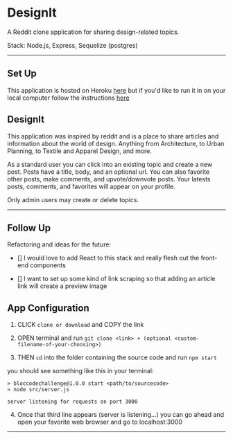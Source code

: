 # DesignIt

A Reddit clone application for sharing design-related topics. 

Stack: Node.js, Express, Sequelize (postgres)

---

## Set Up

This application is hosted on Heroku [here](https://mxoliver-designit.herokuapp.com) but if you'd like to run it in 
on your local computer follow the instructions [here](#app-configuration)

## DesignIt

This application was inspired by reddit and is a place to share articles and information about the world of design.
Anything from Architecture, to Urban Planning, to Textile and Apparel Design, and more. 

As a standard user you can click into an existing topic and create a new post. Posts have a title, body, and an optional url.
You can also favorite other posts, make comments, and upvote/downvote posts. Your latests posts, comments, and favorites will 
appear on your profile.

Only admin users may create or delete topics.

---

## Follow Up

Refactoring and ideas for the future:

- [] I would love to add React to this stack and really flesh out the front-end components

- [] I want to set up some kind of link scraping so that adding an article link will create a preview image


## App Configuration

1. CLICK `clone or download` and COPY the link

2. OPEN terminal and run `git clone <link> + (optional <custom-filename-of-your-choosing>)`

3. THEN `cd` into the folder containing the source code and run `npm start`

you should see something like this in your terminal:

```
> bloccodechallenge@1.0.0 start <path/to/sourcecode>
> node src/server.js

server listening for requests on port 3000
```

4. Once that third line appears (server is listening...) you can go ahead and open your favorite web browser and go to localhost:3000

---
